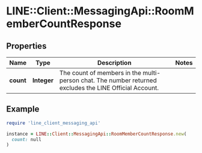 # LINE::Client::MessagingApi::RoomMemberCountResponse

## Properties

| Name | Type | Description | Notes |
| ---- | ---- | ----------- | ----- |
| **count** | **Integer** | The count of members in the multi-person chat. The number returned excludes the LINE Official Account. |  |

## Example

```ruby
require 'line_client_messaging_api'

instance = LINE::Client::MessagingApi::RoomMemberCountResponse.new(
  count: null
)
```

